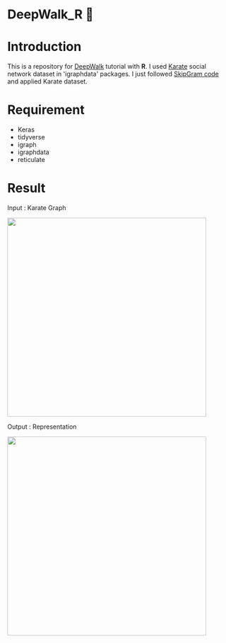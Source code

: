 # DeepWalk_R :walking:



Introduction
===========
This is a repository for [DeepWalk](http://www.perozzi.net/publications/14_kdd_deepwalk.pdf) tutorial with **R**. I used [Karate](https://rdrr.io/cran/igraphdata/man/karate.html) social network  dataset in 'igraphdata' packages. I just followed [SkipGram code](https://blogs.rstudio.com/tensorflow/posts/2017-12-22-word-embeddings-with-keras/) and applied Karate dataset. 

Requirement
===========
-   Keras
-   tidyverse
-   igraph
-   igraphdata
-   reticulate


Result
===========

Input : Karate Graph

<img width = "450" heigth = "400" src = 
https://user-images.githubusercontent.com/37679460/57570416-abc22d00-743c-11e9-9779-46570b0cadbc.png>


Output : Representation

<img width = "450" heigth = "400" src = 
https://user-images.githubusercontent.com/37679460/57570437-d57b5400-743c-11e9-9fda-82ef260cd277.png>
